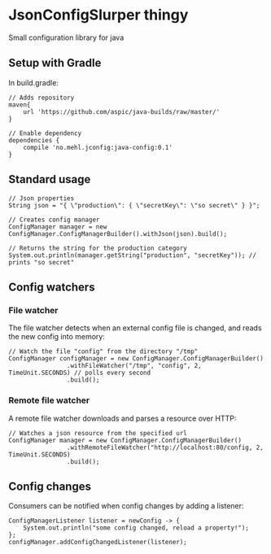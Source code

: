 # JsonConfigSlurper thingy
Small configuration library for java

## Setup with Gradle

In build.gradle:

    // Adds repository
    maven{
        url 'https://github.com/aspic/java-builds/raw/master/'
    }
    
    // Enable dependency
    dependencies {
        compile 'no.mehl.jconfig:java-config:0.1'
    }
    
## Standard usage

    // Json properties
    String json = "{ \"production\": { \"secretKey\": \"so secret\" } }";
    
    // Creates config manager
    ConfigManager manager = new ConfigManager.ConfigManagerBuilder().withJson(json).build();
    
    // Returns the string for the production category
    System.out.println(manager.getString("production", "secretKey")); // prints "so secret"
    
## Config watchers

### File watcher

The file watcher detects when an external config file is changed, and reads the new config into memory:

    // Watch the file "config" from the directory "/tmp"
    ConfigManager configManager = new ConfigManager.ConfigManagerBuilder()
                    .withFileWatcher("/tmp", "config", 2, TimeUnit.SECONDS) // polls every second
                    .build();

### Remote file watcher

A remote file watcher downloads and parses a resource over HTTP:

    // Watches a json resource from the specified url
    ConfigManager manager = new ConfigManager.ConfigManagerBuilder()
                    .withRemoteFileWatcher("http://localhost:80/config, 2, TimeUnit.SECONDS)
                    .build();

## Config changes

Consumers can be notified when config changes by adding a listener:

    ConfigManagerListener listener = newConfig -> {
        System.out.println("some config changed, reload a property!");
    };
    configManager.addConfigChangedListener(listener);



